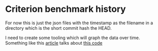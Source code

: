 # Criterion benchmark history

For now this is just the json files with the timestamp as the filename
in a directory which is the short commit hash the HEAD.

I need to create some tooling which will graph the data over time.
Something like this [article](https://www.tweag.io/blog/2018-12-12-benchgraph/)
talks about [this code](https://github.com/novadiscovery/benchgraph)